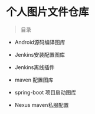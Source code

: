 # 个人图片文件仓库

>目录

- Android源码编译图库

- Jenkins安装配置图库

- Jenkins离线插件 

- maven 配置图库

- spring-boot 项目启动图库

- Nexus maven私服配置